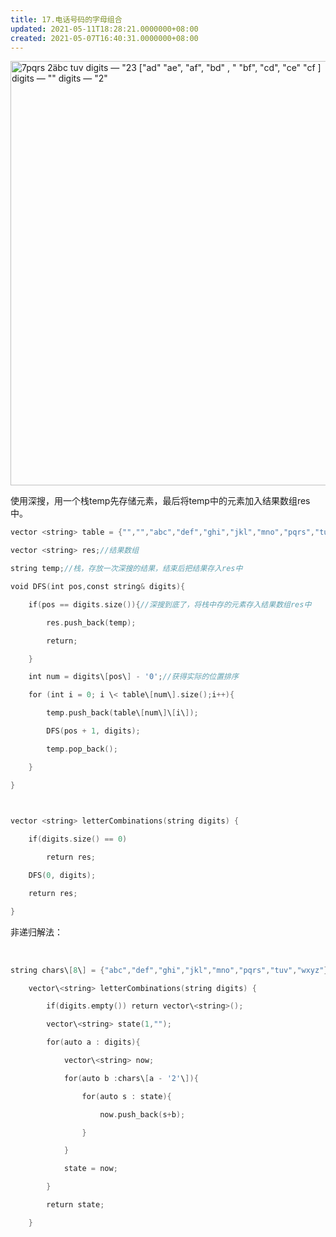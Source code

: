 ```yaml
---
title: 17.电话号码的字母组合
updated: 2021-05-11T18:28:21.0000000+08:00
created: 2021-05-07T16:40:31.0000000+08:00
---
```


<img src="C:\Users\82772\AppData\Local\Temp\yifan&#39;s Notebook\pandoc/media/image1.png" style="width:5.32292in;height:7.07292in" alt="7pqrs 2äbc tuv digits — &quot;23 [&quot;ad&quot; &quot;ae&quot;, &quot;af&quot;, &quot;bd&quot; , &quot; &quot;bf&quot;, &quot;cd&quot;, &quot;ce&quot; &quot;cf ] digits — &quot;&quot; digits — &quot;2&quot; " />

使用深搜，用一个栈temp先存储元素，最后将temp中的元素加入结果数组res中。

```c++
vector <string> table = {"","","abc","def","ghi","jkl","mno","pqrs","tuv","wxyz"};//电话按键，其中0和1不对应字母

vector <string> res;//结果数组

string temp;//栈，存放一次深搜的结果，结束后把结果存入res中

void DFS(int pos,const string& digits){

    if(pos == digits.size()){//深搜到底了，将栈中存的元素存入结果数组res中

        res.push_back(temp);

        return;

    }

    int num = digits\[pos\] - '0';//获得实际的位置排序

    for (int i = 0; i \< table\[num\].size();i++){

        temp.push_back(table\[num\]\[i\]);

        DFS(pos + 1, digits);

        temp.pop_back();

    }

}

 

vector <string> letterCombinations(string digits) {

    if(digits.size() == 0)

        return res;

    DFS(0, digits);

    return res;

}

```

非递归解法：

 
```c++
string chars\[8\] = {"abc","def","ghi","jkl","mno","pqrs","tuv","wxyz"};

    vector\<string> letterCombinations(string digits) {

        if(digits.empty()) return vector\<string>();

        vector\<string> state(1,"");

        for(auto a : digits){

            vector\<string> now;

            for(auto b :chars\[a - '2'\]){

                for(auto s : state){

                    now.push_back(s+b);

                }

            }

            state = now;

        }

        return state;

    }
```
